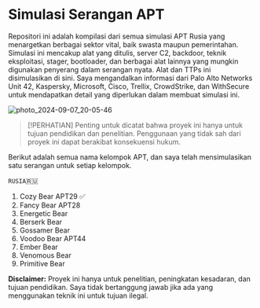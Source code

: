 # Simulasi Serangan APT

Repositori ini adalah kompilasi dari semua simulasi APT Rusia yang menargetkan berbagai sektor vital, baik swasta maupun pemerintahan. Simulasi ini mencakup alat yang ditulis, server C2, backdoor, teknik eksploitasi, stager, bootloader, dan berbagai alat lainnya yang mungkin digunakan penyerang dalam serangan nyata. Alat dan TTPs ini disimulasikan di sini. Saya mengandalkan informasi dari Palo Alto Networks Unit 42, Kaspersky, Microsoft, Cisco, Trellix, CrowdStrike, dan WithSecure untuk mendapatkan detail yang diperlukan dalam membuat simulasi ini.

![photo_2024-09-07_20-05-46](https://github.com/user-attachments/assets/361596c1-5fdc-4f58-b91f-80507feccfd3)

> [!PERHATIAN]
> Penting untuk dicatat bahwa proyek ini hanya untuk tujuan pendidikan dan penelitian. Penggunaan yang tidak sah dari proyek ini dapat berakibat konsekuensi hukum.

Berikut adalah semua nama kelompok APT, dan saya telah mensimulasikan satu serangan untuk setiap kelompok.

`RUSIA`🇷🇺️
1. Cozy Bear APT29   ✅️                                      
2. Fancy Bear APT28  
3. Energetic Bear    
4. Berserk Bear      
5. Gossamer Bear     
6. Voodoo Bear APT44 
7. Ember Bear        
8. Venomous Bear     
9. Primitive Bear    

**Disclaimer:** Proyek ini hanya untuk penelitian, peningkatan kesadaran, dan tujuan pendidikan. Saya tidak bertanggung jawab jika ada yang menggunakan teknik ini untuk tujuan ilegal.
